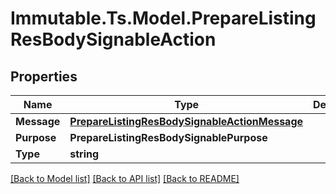 # Immutable.Ts.Model.PrepareListingResBodySignableAction

## Properties

Name | Type | Description | Notes
------------ | ------------- | ------------- | -------------
**Message** | [**PrepareListingResBodySignableActionMessage**](PrepareListingResBodySignableActionMessage.md) |  | [optional] 
**Purpose** | **PrepareListingResBodySignablePurpose** |  | [optional] 
**Type** | **string** |  | 

[[Back to Model list]](../README.md#documentation-for-models) [[Back to API list]](../README.md#documentation-for-api-endpoints) [[Back to README]](../README.md)

